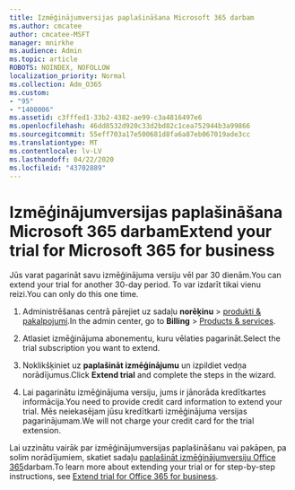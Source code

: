 ```yaml
---
title: Izmēģinājumversijas paplašināšana Microsoft 365 darbam
ms.author: cmcatee
author: cmcatee-MSFT
manager: mnirkhe
ms.audience: Admin
ms.topic: article
ROBOTS: NOINDEX, NOFOLLOW
localization_priority: Normal
ms.collection: Adm_O365
ms.custom:
- "95"
- "1400006"
ms.assetid: c3fffed1-33b2-4382-ae99-c3a4816497e6
ms.openlocfilehash: 46dd8532d920c33d2bd82c1cea752944b3a99866
ms.sourcegitcommit: 55eff703a17e500681d8fa6a87eb067019ade3cc
ms.translationtype: MT
ms.contentlocale: lv-LV
ms.lasthandoff: 04/22/2020
ms.locfileid: "43702889"
---
```

# <a name="extend-your-trial-for-microsoft-365-for-business"></a><span data-ttu-id="57335-102">Izmēģinājumversijas paplašināšana Microsoft 365 darbam</span><span class="sxs-lookup"><span data-stu-id="57335-102">Extend your trial for Microsoft 365 for business</span></span>

<span data-ttu-id="57335-103">Jūs varat pagarināt savu izmēģinājuma versiju vēl par 30 dienām.</span><span class="sxs-lookup"><span data-stu-id="57335-103">You can extend your trial for another 30-day period.</span></span> <span data-ttu-id="57335-104">To var izdarīt tikai vienu reizi.</span><span class="sxs-lookup"><span data-stu-id="57335-104">You can only do this one time.</span></span>
  
1. <span data-ttu-id="57335-105">Administrēšanas centrā pārejiet uz sadaļu **norēķinu** \> [produkti & pakalpojumi](https://portal.office.com/adminportal/home#/subscriptions).</span><span class="sxs-lookup"><span data-stu-id="57335-105">In the admin center, go to **Billing** \> [Products & services](https://portal.office.com/adminportal/home#/subscriptions).</span></span>

2. <span data-ttu-id="57335-106">Atlasiet izmēģinājuma abonementu, kuru vēlaties pagarināt.</span><span class="sxs-lookup"><span data-stu-id="57335-106">Select the trial subscription you want to extend.</span></span>

3. <span data-ttu-id="57335-107">Noklikšķiniet uz **paplašināt izmēģinājumu** un izpildiet vedņa norādījumus.</span><span class="sxs-lookup"><span data-stu-id="57335-107">Click **Extend trial** and complete the steps in the wizard.</span></span>

4. <span data-ttu-id="57335-108">Lai pagarinātu izmēģinājuma versiju, jums ir jānorāda kredītkartes informācija.</span><span class="sxs-lookup"><span data-stu-id="57335-108">You need to provide credit card information to extend your trial.</span></span> <span data-ttu-id="57335-109">Mēs neiekasējam jūsu kredītkarti izmēģinājuma versijas pagarinājumam.</span><span class="sxs-lookup"><span data-stu-id="57335-109">We will not charge your credit card for the trial extension.</span></span>

<span data-ttu-id="57335-110">Lai uzzinātu vairāk par izmēģinājumversijas paplašināšanu vai pakāpen, pa solim norādījumiem, skatiet sadaļu [paplašināt izmēģinājumversiju Office 365](https://docs.microsoft.com/microsoft-365/commerce/extend-your-trial)darbam.</span><span class="sxs-lookup"><span data-stu-id="57335-110">To learn more about extending your trial or for step-by-step instructions, see [Extend trial for Office 365 for business](https://docs.microsoft.com/microsoft-365/commerce/extend-your-trial).</span></span>
